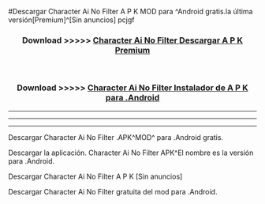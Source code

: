 #Descargar Character Ai No Filter  A P K MOD para ^Android gratis.la última versión[Premium]^[Sin anuncios] pcjgf



<div align="center">
<h3>Download >>>>> <a href="https://es-web.web.app/?es= Character Ai No Filter ">Character Ai No Filter  Descargar A P K Premium</a></h3><br>

<h3>Download >>>>> <a href="https://es-web.web.app/?es= Character Ai No Filter ">Character Ai No Filter  Instalador de A P K para .Android</a></h3>
</div>


----------------------------------------------------------

----------------------------------------------------------

----------------------------------------------------------

Descargar Character Ai No Filter  .APK^MOD^ para .Android gratis.

Descargar la aplicación. Character Ai No Filter  APK^El nombre es la versión para .Android.

Descargar Character Ai No Filter  A P K [Sin anuncios]

Descargar Character Ai No Filter  gratuita del mod para .Android.